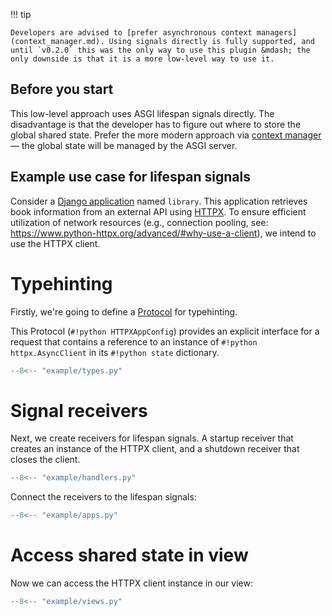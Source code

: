 !!! tip

    Developers are advised to [prefer asynchronous context managers](context_manager.md). Using signals directly is fully supported, and until `v0.2.0` this was the only way to use this plugin &mdash; the only downside is that it is a more low-level way to use it.

## Before you start

This low-level approach uses ASGI lifespan signals directly. The disadvantage is that the developer has to figure out where to store the global shared state. Prefer the more modern approach via [context manager](context_manager.md) &mdash; the global state will be managed by the ASGI server.

## Example use case for lifespan signals

Consider a [Django application](https://docs.djangoproject.com/en/dev/ref/applications/) named `library`. This application retrieves book information from an external API using [HTTPX](https://www.python-httpx.org/). To ensure efficient utilization of network resources (e.g., connection pooling, see: <https://www.python-httpx.org/advanced/#why-use-a-client>), we intend to use the HTTPX client.

# Typehinting

Firstly, we're going to define a [Protocol](https://docs.python.org/3/library/typing.html#typing.Protocol) for typehinting.

This Protocol (`#!python HTTPXAppConfig`) provides an explicit interface for a request that contains a reference to an instance of `#!python httpx.AsyncClient` in its `#!python state` dictionary.

``` py hl_lines="6-7" title="types.py"
--8<-- "example/types.py"
```

# Signal receivers

Next, we create receivers for lifespan signals. A startup receiver that creates an instance of the HTTPX client, and a shutdown receiver that closes the client.

``` py hl_lines="13 16" title="handlers.py"
--8<-- "example/handlers.py"
```

Connect the receivers to the lifespan signals:

``` py hl_lines="12-15" title="apps.py"
--8<-- "example/apps.py"
```

# Access shared state in view

Now we can access the HTTPX client instance in our view:

``` py hl_lines="10-11" title="views.py"
--8<-- "example/views.py"
```
